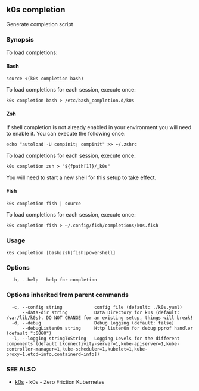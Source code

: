 ## k0s completion

Generate completion script

### Synopsis

To load completions:

#### Bash

```shell
source <(k0s completion bash)
```

To load completions for each session, execute once:

```shell
k0s completion bash > /etc/bash_completion.d/k0s
```

#### Zsh

If shell completion is not already enabled in your environment you will need to enable it. You can execute the following once:

```shell
echo "autoload -U compinit; compinit" >> ~/.zshrc
```

To load completions for each session, execute once:

```shell
k0s completion zsh > "${fpath[1]}/_k0s"
```

You will need to start a new shell for this setup to take effect.

#### Fish

```shell
k0s completion fish | source
```

To load completions for each session, execute once:

```shell
k0s completion fish > ~/.config/fish/completions/k0s.fish
```

### Usage

```shell
k0s completion [bash|zsh|fish|powershell]
```

### Options

```shell
  -h, --help   help for completion
```

### Options inherited from parent commands

```shell
  -c, --config string            config file (default: ./k0s.yaml)
      --data-dir string          Data Directory for k0s (default: /var/lib/k0s). DO NOT CHANGE for an existing setup, things will break!
  -d, --debug                    Debug logging (default: false)
      --debugListenOn string     Http listenOn for debug pprof handler (default ":6060")
  -l, --logging stringToString   Logging Levels for the different components (default [konnectivity-server=1,kube-apiserver=1,kube-controller-manager=1,kube-scheduler=1,kubelet=1,kube-proxy=1,etcd=info,containerd=info])
```

### SEE ALSO

* [k0s](k0s.md) - k0s - Zero Friction Kubernetes
